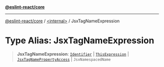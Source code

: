 [**@eslint-react/core**](../../README.md)

***

[@eslint-react/core](../../README.md) / [\<internal\>](../README.md) / JsxTagNameExpression

# Type Alias: JsxTagNameExpression

> **JsxTagNameExpression**: [`Identifier`](../interfaces/Identifier.md) \| [`ThisExpression`](../interfaces/ThisExpression.md) \| [`JsxTagNamePropertyAccess`](../interfaces/JsxTagNamePropertyAccess.md) \| `JsxNamespacedName`
